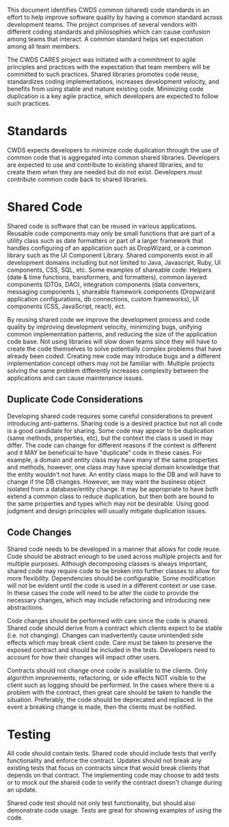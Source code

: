This document identifies CWDS common (shared) code standards in an effort to help improve software quality by having a common standard across development teams. The project comprises of several vendors with different coding standards and philosophies which can cause confusion among teams that interact. A common standard helps set expectation among all team members.

The CWDS CARES project was initiated with a commitment to agile principles and practices with the expectation that team members will be committed to such practices. Shared libraries promotes code reuse, standardizes coding implementations, increases development velocity, and benefits from using stable and mature existing code. Minimizing code duplication is a key agile practice, which developers are expected to follow such practices.

# Standards
CWDS expects developers to minimize code duplication through the use of common code that is aggregated into common shared libraries. Developers are expected to use and contribute to existing shared libraries, and to create them when they are needed but do not exist. Developers must contribute common code back to shared libraries.

# Shared Code
Shared code is software that can be reused in various applications. Reusable code components may only be small functions that are part of a utility class such as date formatters or part of a larger framework that handles configuring of an application such as DropWizard, or a common library such as the UI Component Library. Shared components exist in all development domains including but not limited to Java, Javascript, Ruby, UI components, CSS, SQL, etc. Some examples of shareable code: Helpers (date & time functions, transformers, and  formatters), common layered components (DTOs, DAO), integration components (data converters, messaging components ), shareable framework components (Dropwizard application configurations, db connections, custom frameworks), UI components (CSS, JavaScript, react), ect.

By reusing shared code we improve the development process and code quality by improving development velocity, minimizing bugs, unifying common implementation patterns, and reducing the size of the application code base. Not using libraries will slow down teams since they will have to create the code themselves to solve potentially complex problems that have already been coded. Creating new code may introduce bugs and a different implementation concept others may not be familiar with. Multiple projects solving the same problem differently increases complexity between the applications and can cause maintenance issues.

## Duplicate Code Considerations
Developing shared code requires some careful considerations to prevent introducing anti-patterns. Sharing code is a desired practice but not all code is a good candidate for sharing. Some code may appear to be duplication (same methods, properties, etc), but the context the class is used in may differ. The code can change for different reasons if the context is different and it MAY be beneficial to have "duplicate" code in these cases. For example, a domain and entity class may have many of the same properties and methods, however, one class may have special domain knowledge that the entity wouldn't not have. An entity class maps to the DB and will have to change if the DB changes. However, we may want the business object isolated from a database/entity change. It may be appropriate to have both extend a common class to reduce duplication, but then both are bound to the same properties and types which may not be desirable. Using good judgment and design principles will usually mitigate duplication issues.

## Code Changes
Shared code needs to be developed in a manner that allows for code reuse. Code should be abstract enough to be used across multiple projects and for multiple purposes. Although decomposing classes is always important, shared code may require code to be broken into further classes to allow for more flexibility. Dependencies should be configurable. Some modification will not be evident until the code is used in a different context or use case. In these cases the code will need to be alter the code to provide the necessary changes, which may include refactoring and introducing new abstractions.

Code changes should be performed with care since the code is shared. Shared code should derive from a contract which clients expect to be stable (i.e. not changing). Changes can inadvertently cause unintended side effects which may break client code. Care must be taken to preserve the exposed contract and should be included in the tests. Developers need to account for how their changes will impact other users.

Contracts should not change once code is available to the clients. Only algorithm improvements, refactoring, or side effects NOT visible to the client such as logging  should be performed. In the cases where there is a problem with the contract, then great care should be taken to handle the situation. Preferably, the code should be deprecated and replaced. In the event a breaking change is made, then the clients must be notified.

# Testing
All code should contain tests. Shared code should include tests that verify functionality and enforce the contract. Updates should not break any existing tests that focus on contracts since that would break clients that depends on that contract. The implementing code may choose to add tests or to mock out the shared code to verify the contract doesn't change during an update.

Shared code test should not only test functionality, but should also demonstrate code usage. Tests are great for showing examples of using the code.
